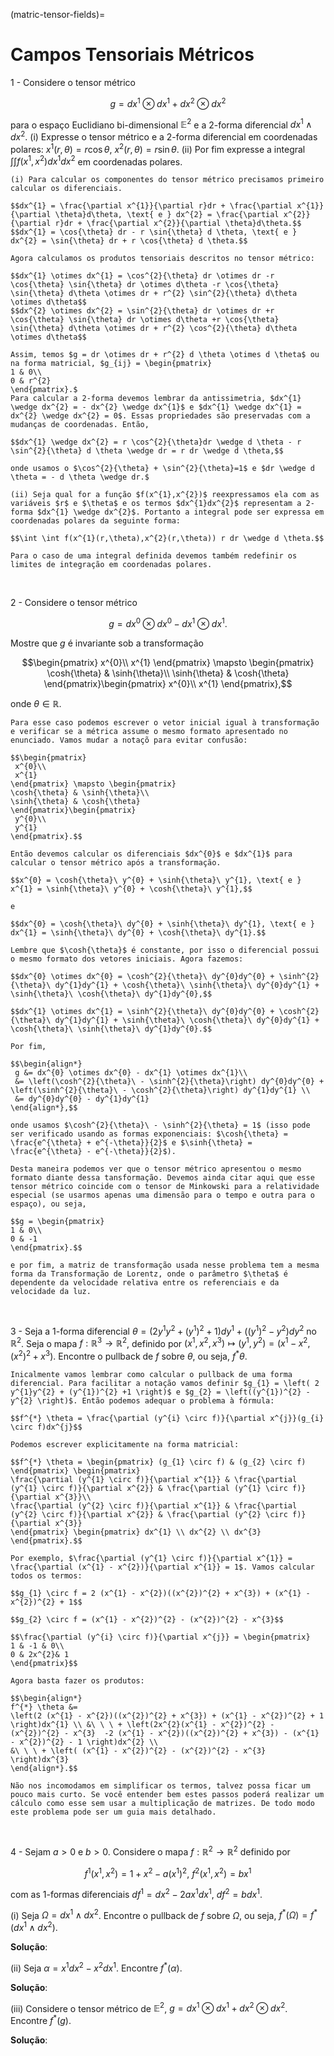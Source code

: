 (matric-tensor-fields)=
# Campos Tensoriais Métricos

1 - Considere o tensor métrico 

$$g = dx^{1} \otimes dx^{1} + dx^{2} \otimes dx^{2}$$

para o espaço Euclidiano bi-dimensional $\mathbb{E}^{2}$ e a 2-forma diferencial $dx^{1} \wedge dx^{2}$. (i) Expresse o tensor métrico e a 2-forma diferencial em coordenadas polares: $x^{1}(r,\theta) = r \cos{\theta},\ x^{2}(r,\theta) = r \sin{\theta}$. (ii) Por fim expresse a integral $\int \int f(x^{1},x^{2})dx^{1}dx^{2}$ em coordenadas polares.  

```{dropdown} **Solução**: 
(i) Para calcular os componentes do tensor métrico precisamos primeiro calcular os diferenciais.

$$dx^{1} = \frac{\partial x^{1}}{\partial r}dr + \frac{\partial x^{1}}{\partial \theta}d\theta, \text{ e } dx^{2} = \frac{\partial x^{2}}{\partial r}dr + \frac{\partial x^{2}}{\partial \theta}d\theta.$$
$$dx^{1} = \cos{\theta} dr - r \sin{\theta} d \theta, \text{ e } dx^{2} = \sin{\theta} dr + r \cos{\theta} d \theta.$$

Agora calculamos os produtos tensoriais descritos no tensor métrico:

$$dx^{1} \otimes dx^{1} = \cos^{2}{\theta} dr \otimes dr -r \cos{\theta} \sin{\theta} dr \otimes d\theta -r \cos{\theta} \sin{\theta} d\theta \otimes dr + r^{2} \sin^{2}{\theta} d\theta \otimes d\theta$$
$$dx^{2} \otimes dx^{2} = \sin^{2}{\theta} dr \otimes dr +r \cos{\theta} \sin{\theta} dr \otimes d\theta +r \cos{\theta} \sin{\theta} d\theta \otimes dr + r^{2} \cos^{2}{\theta} d\theta \otimes d\theta$$

Assim, temos $g = dr \otimes dr + r^{2} d \theta \otimes d \theta$ ou na forma matricial, $g_{ij} = \begin{pmatrix}
1 & 0\\ 
0 & r^{2}
\end{pmatrix}.$
Para calcular a 2-forma devemos lembrar da antissimetria, $dx^{1} \wedge dx^{2} = - dx^{2} \wedge dx^{1}$ e $dx^{1} \wedge dx^{1} = dx^{2} \wedge dx^{2} = 0$. Essas propriedades são preservadas com a mudanças de coordenadas. Então,

$$dx^{1} \wedge dx^{2} = r \cos^{2}{\theta}dr \wedge d \theta - r \sin^{2}{\theta} d \theta \wedge dr = r dr \wedge d \theta,$$

onde usamos o $\cos^{2}{\theta} + \sin^{2}{\theta}=1$ e $dr \wedge d \theta = - d \theta \wedge dr.$

(ii) Seja qual for a função $f(x^{1},x^{2})$ reexpressamos ela com as variáveis $r$ e $\theta$ e os termos $dx^{1}dx^{2}$ representam a 2-forma $dx^{1} \wedge dx^{2}$. Portanto a integral pode ser expressa em coordenadas polares da seguinte forma:

$$\int \int f(x^{1}(r,\theta),x^{2}(r,\theta)) r dr \wedge d \theta.$$

Para o caso de uma integral definida devemos também redefinir os limites de integração em coordenadas polares.
```
<br/>

2 - Considere o tensor métrico 

$$g = dx^{0} \otimes dx^{0} - dx^{1} \otimes dx^{1}.$$

Mostre que $g$ é invariante sob a transformação

$$\begin{pmatrix}
 x^{0}\\ 
 x^{1}
\end{pmatrix} \mapsto \begin{pmatrix}
\cosh{\theta} & \sinh{\theta}\\ 
\sinh{\theta} & \cosh{\theta}
\end{pmatrix}\begin{pmatrix}
 x^{0}\\ 
 x^{1}
\end{pmatrix},$$

onde $\theta \in \mathbb{R}$.  

```{dropdown} **Solução**: 
Para esse caso podemos escrever o vetor inicial igual à transformação e verificar se a métrica assume o mesmo formato apresentado no enunciado. Vamos mudar a notaçõ para evitar confusão:

$$\begin{pmatrix}
 x^{0}\\ 
 x^{1}
\end{pmatrix} \mapsto \begin{pmatrix}
\cosh{\theta} & \sinh{\theta}\\ 
\sinh{\theta} & \cosh{\theta}
\end{pmatrix}\begin{pmatrix}
 y^{0}\\ 
 y^{1}
\end{pmatrix}.$$

Então devemos calcular os diferenciais $dx^{0}$ e $dx^{1}$ para calcular o tensor métrico após a transformação.

$$x^{0} = \cosh{\theta}\ y^{0} + \sinh{\theta}\ y^{1}, \text{ e } x^{1} = \sinh{\theta}\ y^{0} + \cosh{\theta}\ y^{1},$$

e

$$dx^{0} = \cosh{\theta}\ dy^{0} + \sinh{\theta}\ dy^{1}, \text{ e } dx^{1} = \sinh{\theta}\ dy^{0} + \cosh{\theta}\ dy^{1}.$$

Lembre que $\cosh{\theta}$ é constante, por isso o diferencial possui o mesmo formato dos vetores iniciais. Agora fazemos:

$$dx^{0} \otimes dx^{0} = \cosh^{2}{\theta}\ dy^{0}dy^{0} + \sinh^{2}{\theta}\ dy^{1}dy^{1} + \cosh{\theta}\ \sinh{\theta}\ dy^{0}dy^{1} + \sinh{\theta}\ \cosh{\theta}\ dy^{1}dy^{0},$$

$$dx^{1} \otimes dx^{1} = \sinh^{2}{\theta}\ dy^{0}dy^{0} + \cosh^{2}{\theta}\ dy^{1}dy^{1} + \sinh{\theta}\ \cosh{\theta}\ dy^{0}dy^{1} + \cosh{\theta}\ \sinh{\theta}\ dy^{1}dy^{0}.$$

Por fim,

$$\begin{align*}
 g &= dx^{0} \otimes dx^{0} - dx^{1} \otimes dx^{1}\\ 
 &= \left(\cosh^{2}{\theta}\ - \sinh^{2}{\theta}\right) dy^{0}dy^{0} + \left(\sinh^{2}{\theta}\ - \cosh^{2}{\theta}\right) dy^{1}dy^{1} \\
 &= dy^{0}dy^{0} - dy^{1}dy^{1}
\end{align*},$$

onde usamos $\cosh^{2}{\theta}\ - \sinh^{2}{\theta} = 1$ (isso pode ser verificado usando as formas exponenciais: $\cosh{\theta} = \frac{e^{\theta} + e^{-\theta}}{2}$ e $\sinh{\theta} = \frac{e^{\theta} - e^{-\theta}}{2}$).

Desta maneira podemos ver que o tensor métrico apresentou o mesmo formato diante dessa tansformação. Devemos ainda citar aqui que esse tensor métrico coincide com o tensor de Minkowski para a relatividade especial (se usarmos apenas uma dimensão para o tempo e outra para o espaço), ou seja,

$$g = \begin{pmatrix}
1 & 0\\ 
0 & -1
\end{pmatrix}.$$

e por fim, a matriz de transformação usada nesse problema tem a mesma forma da Transformação de Lorentz, onde o parâmetro $\theta$ é dependente da velocidade relativa entre os referenciais e da velocidade da luz.
```

<br/>

3 - Seja a 1-forma diferencial $\theta = \left( 2 y^{1}y^{2} + (y^{1})^{2} +1 \right)dy^{1} + \left((y^{1})^{2} - y^{2} \right)dy^{2}$ no $\mathbb{R}^{2}$. Seja o mapa $f: \mathbb{R}^{3} \rightarrow \mathbb{R}^{2}$, definido por $(x^{1},x^{2},x^{3} ) \mapsto (y^{1},y^{2}) = (x^{1}-x^{2}, (x^{2})^{2} + x^{3})$. Encontre o pullback de $f$ sobre $\theta$, ou seja, $f^{*} \theta$.

```{dropdown} **Solução**:
Inicalmente vamos lembrar como calcular o pullback de uma forma diferencial. Para facilitar a notação vamos definir $g_{1} = \left( 2 y^{1}y^{2} + (y^{1})^{2} +1 \right)$ e $g_{2} = \left((y^{1})^{2} - y^{2} \right)$. Então podemos adequar o problema à fórmula:

$$f^{*} \theta = \frac{\partial (y^{i} \circ f)}{\partial x^{j}}(g_{i} \circ f)dx^{j}$$

Podemos escrever explicitamente na forma matricial:

$$f^{*} \theta = \begin{pmatrix} (g_{1} \circ f) & (g_{2} \circ f) \end{pmatrix} \begin{pmatrix}
\frac{\partial (y^{1} \circ f)}{\partial x^{1}} & \frac{\partial (y^{1} \circ f)}{\partial x^{2}} & \frac{\partial (y^{1} \circ f)}{\partial x^{3}}\\ 
\frac{\partial (y^{2} \circ f)}{\partial x^{1}} & \frac{\partial (y^{2} \circ f)}{\partial x^{2}} & \frac{\partial (y^{2} \circ f)}{\partial x^{3}}
\end{pmatrix} \begin{pmatrix} dx^{1} \\ dx^{2} \\ dx^{3} \end{pmatrix}.$$

Por exemplo, $\frac{\partial (y^{1} \circ f)}{\partial x^{1}} = \frac{\partial (x^{1} - x^{2})}{\partial x^{1}} = 1$. Vamos calcular todos os termos: 

$$g_{1} \circ f = 2 (x^{1} - x^{2})((x^{2})^{2} + x^{3}) + (x^{1} - x^{2})^{2} + 1$$

$$g_{2} \circ f = (x^{1} - x^{2})^{2} - (x^{2})^{2} - x^{3}$$

$$\frac{\partial (y^{i} \circ f)}{\partial x^{j}} = \begin{pmatrix}
1 & -1 & 0\\ 
0 & 2x^{2}& 1
\end{pmatrix}$$

Agora basta fazer os produtos:

$$\begin{align*}
f^{*} \theta &= 
\left(2 (x^{1} - x^{2})((x^{2})^{2} + x^{3}) + (x^{1} - x^{2})^{2} + 1 \right)dx^{1} \\ &\ \ \ + \left(2x^{2}(x^{1} - x^{2})^{2} - (x^{2})^{2} - x^{3}  -2 (x^{1} - x^{2})((x^{2})^{2} + x^{3}) - (x^{1} - x^{2})^{2} - 1 \right)dx^{2} \\
&\ \ \ + \left( (x^{1} - x^{2})^{2} - (x^{2})^{2} - x^{3} \right)dx^{3}
\end{align*}.$$

Não nos incomodamos em simplificar os termos, talvez possa ficar um pouco mais curto. Se você entender bem estes passos poderá realizar um cálculo como esse sem usar a multiplicação de matrizes. De todo modo este problema pode ser um guia mais detalhado.
```

<br/>

4 - Sejam $a > 0$ e $b > 0$. Considere o mapa $f: \mathbb{R}^{2} \rightarrow \mathbb{R}^{2}$ definido por 

$$f^{1}(x^{1},x^{2}) = 1 + x^{2} - a (x^{1})^{2},\ f^{2}(x^{1},x^{2}) = b x^{1}$$

com as 1-formas diferenciais $df^{1} = dx^{2} - 2 a x^{1} d x^{1},\ df^{2} = b dx^{1}$.

(i) Seja $\Omega = dx^{1} \wedge dx^{2}$. Encontre o pullback de $f$ sobre $\Omega$, ou seja, $f^{*}(\Omega) = f^{*}(dx^{1} \wedge dx^{2})$.

**Solução**:

(ii) Seja $\alpha = x^{1}dx^{2} - x^{2} dx^{1}$. Encontre $f^{*}(\alpha)$.

**Solução**:

(iii) Considere o tensor métrico de $\mathbb{E}^{2}$, $g = dx^{1} \otimes dx^{1} + dx^{2} \otimes dx^{2}$. Encontre $f^{*}(g)$.


**Solução**:







